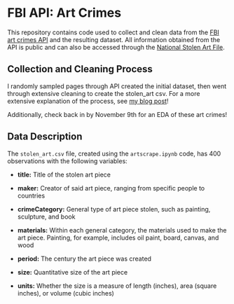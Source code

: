 # FBI API: Art Crimes
This repository contains code used to collect and clean data from the [FBI art crimes API](https://api.fbi.gov/docs#!/) and the resulting dataset. All information obtained from the API is public and can also be accessed through the [National Stolen Art File](https://www.fbi.gov/investigate/violent-crime/art-theft/national-stolen-art-file).

## Collection and Cleaning Process
I randomly sampled pages through API created the initial dataset, then went through extensive cleaning to create the stolen_art csv. For a more extensive explanation of the process, see [my blog post](https://emwight.github.io/stat386-projects/2022/10/19/Last-Seen-the-FBI-API-for-Art-Crimes.html)!

Additionally, check back in by November 9th for an EDA of these art crimes!

## Data Description
The `stolen_art.csv` file, created using the `artscrape.ipynb` code, has 400 observations with the following variables:

 - **title:** Title of the stolen art piece

 - **maker:** Creator of said art piece, ranging from specific people to countries

 - **crimeCategory:** General type of art piece stolen, such as painting, sculpture, and book

 - **materials:** Within each general category, the materials used to make the art piece. Painting, for example, includes oil paint, board, canvas, and wood

 - **period:** The century the art piece was created

 - **size:** Quantitative size of the art piece

 - **units:** Whether the size is a measure of length (inches), area (square inches), or volume (cubic inches)

